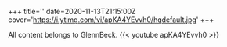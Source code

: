 +++
title=''
date=2020-11-13T21:15:00Z
cover='https://i.ytimg.com/vi/apKA4YEvvh0/hqdefault.jpg'
+++

All content belongs to GlennBeck.
{{< youtube apKA4YEvvh0 >}}
